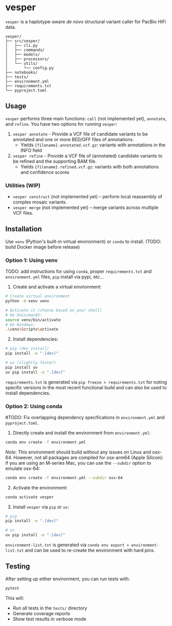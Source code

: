 # vesper
`vesper` is a haplotype-aware *de novo* structural variant caller for PacBio HiFi data.

```
vesper/
├── src/vesper/
│   ├── cli.py
│   ├── commands/
│   ├── models/
│   ├── processors/
│   └── utils/
│       └── config.py
├── notebooks/
├── tests/           
├── environment.yml  
├── requirements.txt 
└── pyproject.toml   
```

## Usage

`vesper` performs three main functions: `call` (not implemented yet), `annotate`, and `refine`. You have two options for running `vesper`:

1. `vesper annotate` - Provide a VCF file of candidate variants to be annotated and one or more BED/GFF files of annotations.
    - Yields `{filename}.annotated.vcf.gz`: variants with annotations in the INFO field
2. `vesper refine` - Provide a VCF file of (annotated) candidate variants to be refined and the supporting BAM file.
    - Yields `{filename}.refined.vcf.gz`: variants with both annotations and confidence scores

### Utilities (WIP)

- `vesper construct` (not implemented yet) – perform local reassembly of complex mosaic variants.
- `vesper merge` (not implemented yet) – merge variants across multiple VCF files.

## Installation

Use `venv` (Python's built-in virtual environment) or `conda` to install. (TODO: build Docker image before release)

### Option 1: Using venv

TODO: add instructions for using `conda`, proper `requirements.txt` and `environment.yml` files, `pip` install via pypi, etc...

1. Create and activate a virtual environment:
```bash
# Create virtual environment
python -m venv venv

# Activate it (choose based on your shell)
# On Unix/macOS:
source venv/bin/activate
# On Windows:
.\venv\Scripts\activate
```

2. Install dependencies:
```bash
# pip (dev install)
pip install -e ".[dev]"

# uv (slightly faster)
pip install uv
uv pip install -e ".[dev]"
```

`requirements.txt` is generated via `pip freeze > requirements.txt` for noting specific versions in the most recent functional build and can also be used to install dependencies.

### Option 2: Using conda

#TODO: Fix overlapping dependency specifications in `environment.yml` and `pyproject.toml`.

1. Directly create and install the environment from `environment.yml`:
```bash
conda env create -f environment.yml
```

*Note*: This environment should build without any issues on Linux and osx-64. However, not all packages are compiled for osx-arm64 (Apple Silicon): if you are using an M-series Mac, you can use the `--subdir` option to emulate osx-64:

```bash
conda env create -f environment.yml --subdir osx-64
```

2. Activate the environment:
```bash
conda activate vesper
```

3. Install `vesper` via `pip` or `uv`:
```bash
# pip
pip install -e ".[dev]"

# uv
uv pip install -e ".[dev]"
```

`environment-list.txt` is generated via `conda env export > environment-list.txt` and can be used to re-create the environment with hard pins.

## Testing

After setting up either environment, you can run tests with:
```bash
pytest
```

This will:
- Run all tests in the `tests/` directory
- Generate coverage reports
- Show test results in verbose mode